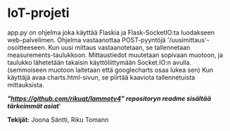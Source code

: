 # IoT-projeti
app.py on ohjelma joka käyttää Flaskia ja Flask-SocketIO:ta luodakseen web-palvelimen. Ohjelma vastaanottaa POST-pyyntöjä '/uusimittaus'-osoitteeseen. 
Kun uusi mittaus vastaanotetaan, se tallennetaan measurements-taulukkoon. 
Mittaustiedot muutetaan sopivaan muotoon, ja taulukko lähetetään takaisin käyttöliittymään Socket.IO:n avulla. (semmoiseen muotoon laitetaan että googlecharts osaa lukea sen)
Kun käyttäjä avaa charts.html-sivun, se piirtää kaaviota tallennetuista mittauksista.

***"https://github.com/rikuqt/lammotv4" repositoryn readme sisältää tärkeimmät asiat***'

**Tekijät:** Joona Säntti, Riku Tomann
